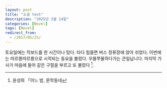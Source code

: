 ```yaml
---
layout: post
title: "소설 test"
description: "2025년 2월 14일"
categories: [Novel]
tags: [Novel]
redirect_from:
  - /2017/05/25/
---
```

토요일에는 킥보드를 한 시간이나 탔다. 타다 힘들면 버스 정류장에 앉아 쉬었다.
이번에는 따르릉따르릉으로 시작되는 동요을 불렀다. 우물쭈물하다가는 큰일납니다. 마지막 가사가 마음에 들어 같은 구절을 부르고 또 불렀다 [^1].

[^1]: 윤성희 「어느 밤, 문학동네

